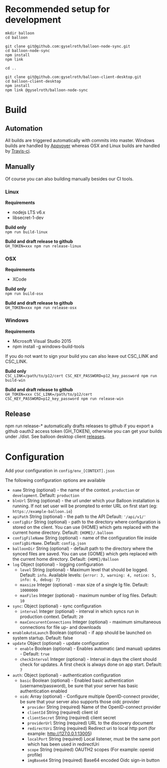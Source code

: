 # Recommended setup for development

```
mkdir balloon
cd balloon

git clone git@github.com:gyselroth/balloon-node-sync.git
cd balloon-node-sync
npm install
npm link

cd ..

git clone git@github.com:gyselroth/balloon-client-desktop.git
cd balloon-client-desktop
npm install
npm link @gyselroth/balloon-node-sync
```

# Build

## Automation
All builds are triggered automatically with commits into master. Windows builds are handled by [Appvoyer](https://ci.appveyor.com/project/raffis/balloon-client-desktop) whereas OSX and Linux builds are handled by [Travis-ci](https://travis-ci.org/gyselroth/balloon-client-desktop).

## Manually
Of course you can also building manually besides our CI tools.

### Linux
**Requirements**
* nodejs LTS v6.x
* libsecret-1-dev

**Build only**\
`npm run build-linux`

**Build and draft release to github**\
`GH_TOKEN=xxx npm run release-linux`

### OSX
**Requirements**
* XCode

**Build only**\
`npm run build-osx`

**Build and draft release to github**\
`GH_TOKEN=xxx npm run release-osx`

### Windows
**Requirements**
* Microsoft Visual Studio 2015
* npm install -g windows-build-tools

If you do not want to sign your build you can also leave out CSC_LINK and CSC_LINK.

**Build only**\
`CSC_LINK=/path/to/p12/cert CSC_KEY_PASSWORD=p12_key_password npm run build-win`

**Build and draft release to github**\
`GH_TOKEN=xxx CSC_LINK=/path/to/p12/cert CSC_KEY_PASSWORD=p12_key_password npm run release-win`

## Release
npm run release-* automatically drafts releases to github if you export a github oauth2 access token (GH_TOKEN), otherwise you can get your builds under ./dist. 
See balloon desktop client [releases](https://github.com/gyselroth/balloon-client-desktop/releases).


# Configuration
Add your configuration in `config/env_[CONTEXT].json`

The following configuration options are available

* `name` String (optional) - the name of the context. `production` or `development`. Default: `production`
* `blnUrl` String (optional) - the url under which your Balloon installation is running. If not set user will be prompted to enter URL on first start (eg: `https://example-balloon.io`)
* `apiPath` String (optional) - the path to the API Default: `'/api/v1/'`
* `configDir` String (optional) - path to the directory where configuration is stored on the client. You can use {HOME} which gets replaced with the current home directory. Default: `{HOME}/.balloon`
* `configFileName` String (optional) - name of the configuration file inside `configDirName`. Default: `config.json`
* `balloonDir` String (optional) - default path to the directory where the synced files are saved. You can use {GOME} which gets replaced with the current home directory. Default: `{HOME}/Balloon`
* `log` Object (optional) - logging configuration
  * `level` String (optional) - Maximum level that should be logged. Default: `info`. Available levels: `{error: 3, warning: 4, notice: 5, info: 6, debug: 7}`
  * `maxsize` Integer (optional) - max size of a single lg file. Default: `10000000`
  * `maxFiles` Integer (optional) - maximum number of log files. Default: `10`
* `sync`: Object (optional) - sync configuration
  * `interval` Integer (optional) - interval in which syncs run in production context. Default: `20`
  * `maxConcurentConnections` Integer (optional) - maximum simultaneous connections for file up- and downloads
* `enableAutoLaunch` Boolean (optional) - if app should be launched on system startup. Default: false
* `update` Object (optional) - update configuration
  * `enable` Boolean (optional) - Enables automatic (and manual) updates - Default: `true`
  * `checkInterval` Integer (optional) - Interval in days the client should check for updates. A first check is always done on app start. Default: `7`
* `auth`: Object (optional) - authentication configuration
  * `basic` Boolean (optional) - Enabled basic authentication (username/password), be sure that your server has basic authentication enabled
  * `oidc` Array (optional) - Configure multiple OpenID-connect provider, be sure that your server also supports those oidc provider
    * `provider` String (required) Name of the OpenID-connect provider
    * `clientId` String (required) client id
    * `clientSecret` String (required) client secret
    * `providerUrl` String (required) URL to the discovery document
    * `redirectUri` String (required) Redirect uri to local http port (for example: http://127.0.0.1:13005)
    * `localPort` String (required) Local listener, must be the same port which has been used in redirectUri
    * `scope` String (required) OAUTH2 scopes (For example: openid profile)
    * `imgBase64` String (required) Base64 encoded Oidc sign-in button
